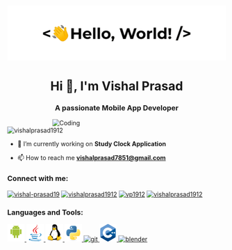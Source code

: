 ![MasterHead](https://raw.githubusercontent.com/verma-ashish-k/verma-ashish-k/a3263a1cc0ce7021b733e9e223a55ba2d004f569/hello-world.gif)
<h1 align="center">Hi 👋, I'm Vishal Prasad</h1>
<h3 align="center">A passionate Mobile App Developer</h3>
<img align="right" alt="Coding" width="400" src="https://i.pinimg.com/originals/41/7e/be/417ebee986aec41629278b1e04cfbfe9.gif">

<p align="left"> <img src="https://komarev.com/ghpvc/?username=vishalprasad1912&label=Profile%20views&color=0e75b6&style=flat" alt="vishalprasad1912" /> </p>

- 🌱 I’m currently working on **Study Clock Application**

- 📫 How to reach me **vishalprasad7851@gmail.com**

<h3 align="left">Connect with me:</h3>
<p align="left">
<a href="https://linkedin.com/in/vishal-prasad19" target="blank"><img align="center" src="https://raw.githubusercontent.com/rahuldkjain/github-profile-readme-generator/master/src/images/icons/Social/linked-in-alt.svg" alt="vishal-prasad19" height="30" width="40" /></a>
<a href="https://instagram.com/vishalprasad1912" target="blank"><img align="center" src="https://raw.githubusercontent.com/rahuldkjain/github-profile-readme-generator/master/src/images/icons/Social/instagram.svg" alt="vishalprasad1912" height="30" width="40" /></a>
<a href="https://www.codechef.com/users/vp1912" target="blank"><img align="center" src="https://cdn.jsdelivr.net/npm/simple-icons@3.1.0/icons/codechef.svg" alt="vp1912" height="30" width="40" /></a>
<a href="https://www.leetcode.com/vishalprasad1912" target="blank"><img align="center" src="https://raw.githubusercontent.com/rahuldkjain/github-profile-readme-generator/master/src/images/icons/Social/leet-code.svg" alt="vishalprasad1912" height="30" width="40" /></a>
</p>

<h3 align="left">Languages and Tools:</h3>
<p align="left"> <a href="https://developer.android.com" target="_blank" rel="noreferrer"> <img src="https://raw.githubusercontent.com/devicons/devicon/master/icons/android/android-original-wordmark.svg" alt="android" width="40" height="40"/> </a> <a href="https://www.java.com" target="_blank" rel="noreferrer"> <img src="https://raw.githubusercontent.com/devicons/devicon/master/icons/java/java-original.svg" alt="java" width="40" height="40"/> </a> <a href="https://www.linux.org/" target="_blank" rel="noreferrer"> <img src="https://raw.githubusercontent.com/devicons/devicon/master/icons/linux/linux-original.svg" alt="linux" width="40" height="40"/> </a> <a href="https://www.python.org" target="_blank" rel="noreferrer"> <img src="https://raw.githubusercontent.com/devicons/devicon/master/icons/python/python-original.svg" alt="python" width="40" height="40"/> </a> <a href="https://git-scm.com/" target="_blank" rel="noreferrer"> <img src="https://www.vectorlogo.zone/logos/git-scm/git-scm-icon.svg" alt="git" width="40" height="40"/> </a> <a href="https://www.w3schools.com/cpp/" target="_blank" rel="noreferrer"> <img src="https://raw.githubusercontent.com/devicons/devicon/master/icons/cplusplus/cplusplus-original.svg" alt="cplusplus" width="40" height="40"/> </a> <a href="https://www.blender.org/" target="_blank" rel="noreferrer"> <img src="https://download.blender.org/branding/community/blender_community_badge_white.svg" alt="blender" width="40" height="40"/> </a> </p>
